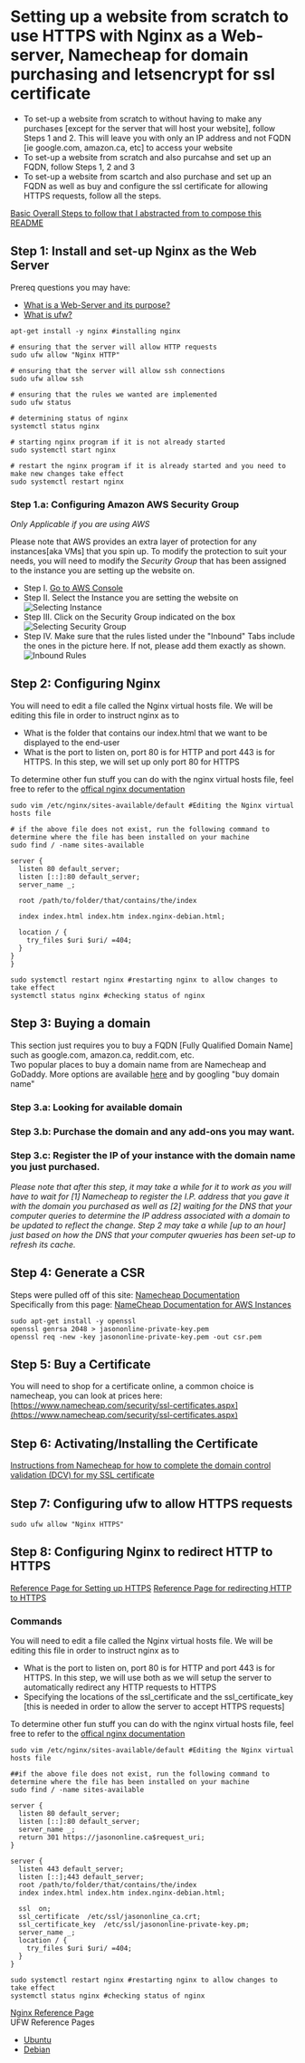 # Setting up a website from scratch to use HTTPS with Nginx as a Web-server, Namecheap for domain purchasing and letsencrypt for ssl certificate
  
 * To set-up a website from scratch to without having to make any purchases [except for the server that will host your website], follow Steps 1 and 2. This will leave you with only an IP address and not FQDN [ie google.com, amazon.ca, etc] to access your website  
 * To set-up a website from scratch and also purcahse and set up an FQDN, follow Steps 1, 2 and 3  
 * To set-up a website from scartch and also purchase and set up an FQDN as well as buy and configure the ssl certificate for allowing HTTPS requests, follow all the steps.  

[Basic Overall Steps to follow that I abstracted from to compose this README](http://www.howto-expert.com/how-to-get-https-setting-up-ssl-on-your-website/)

## Step 1: Install and set-up Nginx as the Web Server
Prereq questions you may have:  
 * [What is a Web-Server and its purpose?](https://en.wikipedia.org/wiki/Web_server) 
 * [What is ufw?](https://wiki.debian.org/Uncomplicated%20Firewall%20%28ufw%29)  

```shell
apt-get install -y nginx #installing nginx

# ensuring that the server will allow HTTP requests
sudo ufw allow "Nginx HTTP"

# ensuring that the server will allow ssh connections
sudo ufw allow ssh

# ensuring that the rules we wanted are implemented
sudo ufw status

# determining status of nginx
systemctl status nginx

# starting nginx program if it is not already started
sudo systemctl start nginx

# restart the nginx program if it is already started and you need to make new changes take effect
sudo systemctl restart nginx
```

### Step 1.a: Configuring Amazon AWS Security Group
*Only Applicable if you are using AWS*  
  
Please note that AWS provides an extra layer of protection for any instances[aka VMs] that you spin up. To modify the protection to suit your needs, you will need to modify the *Security Group* that has been assigned to the instance you are setting up the website on.  
  
 * Step I. [Go to AWS Console](https://console.aws.amazon.com/ec2)  
 * Step II. Select the Instance you are setting the website on ![Selecting Instance](Picture%201.png)  
 * Step III. Click on the Security Group indicated on the box ![Selecting Security Group](Picture%202.png)  
 * Step IV. Make sure that the rules listed under the "Inbound" Tabs include the ones in the picture here. If not, please add them exactly as shown. ![Inbound Rules](Picture%203.png)  

## Step 2: Configuring Nginx  
You will need to edit a file called the Nginx virtual hosts file. We will be editing this file in order to instruct nginx as to  
 * What is the folder that contains our index.html that we want to be displayed to the end-user
 * What is the port to listen on, port 80 is for HTTP and port 443 is for HTTPS. In this step, we will set up only port 80 for HTTPS

To determine other fun stuff you can do with the nginx virtual hosts file, feel free to refer to the [offical nginx documentation](https://nginx.org/en/docs/)    

```shell
sudo vim /etc/nginx/sites-available/default #Editing the Nginx virtual hosts file

# if the above file does not exist, run the following command to determine where the file has been installed on your machine
sudo find / -name sites-available
```
```
server {
  listen 80 default_server;
  listen [::]:80 default_server;
  server_name _;

  root /path/to/folder/that/contains/the/index

  index index.html index.htm index.nginx-debian.html;

  location / {
    try_files $uri $uri/ =404;
  }
}
}
```
```shell
sudo systemctl restart nginx #restarting nginx to allow changes to take effect
systemctl status nginx #checking status of nginx
```

  
## Step 3: Buying a domain
This section just requires you to buy a FQDN [Fully Qualified Domain Name] such as google.com, amazon.ca, reddit.com, etc.  
Two popular places to buy a domain name from are Namecheap and GoDaddy. More options are available [here](https://en.wikipedia.org/wiki/Category:Domain_registrars) and by googling "buy domain name"  
  
### Step 3.a: Looking for available domain
  
### Step 3.b: Purchase the domain and any add-ons you may want.  
  
### Step 3.c: Register the IP of your instance with the domain name you just purchased.  
*Please note that after this step, it may take a while for it to work as you will have to wait for [1] Namecheap to register the I.P. address that you gave it with the domain you purchased as well as [2] waiting for the DNS that your computer queries to determine the IP address associated with a domain to be updated to reflect the change. Step 2 may take a while [up to an hour] just based on how the DNS that your computer qwueries has been set-up to refresh its cache.*  
  


## Step 4: Generate a CSR
Steps were pulled off of this site: [Namecheap Documentation](https://www.namecheap.com/support/knowledgebase/article.aspx/467/67/how-do-i-generate-a-csr-code)  
Specifically from this page: [NameCheap Documentation for AWS Instances](https://www.namecheap.com/support/knowledgebase/article.aspx/9592/0/aws)
```shell
sudo apt-get install -y openssl
openssl genrsa 2048 > jasononline-private-key.pem
openssl req -new -key jasononline-private-key.pem -out csr.pem
```

## Step 5: Buy a Certificate
You will need to shop for a certificate online, a common choice is namecheap, you can look at prices here: [https://www.namecheap.com/security/ssl-certificates.aspx](https://www.namecheap.com/security/ssl-certificates.aspx)  
  
## Step 6: Activating/Installing the Certificate
[Instructions from Namecheap for how to complete the domain control validation (DCV) for my SSL certificate](https://www.namecheap.com/support/knowledgebase/article.aspx/9637/68/how-can-i-complete-the-domain-control-validation-dcv-for-my-ssl-certificate)  
  
## Step 7: Configuring ufw to allow HTTPS requests  
  
```shell
sudo ufw allow "Nginx HTTPS"
```

## Step 8: Configuring Nginx to redirect HTTP to HTTPS
[Reference Page for Setting up HTTPS](https://www.digicert.com/csr-ssl-installation/nginx-openssl.htm)
[Reference Page for redirecting HTTP to HTTPS](https://www.digitalocean.com/community/questions/best-way-to-configure-nginx-ssl-force-http-to-redirect-to-https-force-www-to-non-www-on-serverpilot-free-plan-by-using-nginx-configuration-file-only)
  
### Commands
  
You will need to edit a file called the Nginx virtual hosts file. We will be editing this file in order to instruct nginx as to  
 * What is the port to listen on, port 80 is for HTTP and port 443 is for HTTPS. In this step, we will use both as we will setup the server to automatically redirect any HTTP requests to HTTPS
 * Specifying the locations of the ssl_certificate and the ssl_certificate_key [this is needed in order to allow the server to accept HTTPS requests]  
  
To determine other fun stuff you can do with the nginx virtual hosts file, feel free to refer to the [offical nginx documentation]()  

```shell
sudo vim /etc/nginx/sites-available/default #Editing the Nginx virtual hosts file

##if the above file does not exist, run the following command to determine where the file has been installed on your machine
sudo find / -name sites-available
```
```
server {
  listen 80 default_server;
  listen [::]:80 default_server;
  server_name _;
  return 301 https://jasononline.ca$request_uri;
}

server {
  listen 443 default_server;
  listen [::];443 default_server;
  root /path/to/folder/that/contains/the/index
  index index.html index.htm index.nginx-debian.html;

  ssl  on;
  ssl_certificate  /etc/ssl/jasononline_ca.crt;
  ssl_certificate_key  /etc/ssl/jasononline-private-key.pm;
  server_name _;
  location / {
    try_files $uri $uri/ =404;
  }
}
```
```shell
sudo systemctl restart nginx #restarting nginx to allow changes to take effect
systemctl status nginx #checking status of nginx
```
[Nginx Reference Page](https://www.digitalocean.com/community/tutorials/how-to-install-nginx-on-ubuntu-16-04)  
UFW Reference Pages  
 * [Ubuntu](https://help.ubuntu.com/community/UFW)  
 * [Debian](https://wiki.debian.org/Uncomplicated%20Firewall%20%28ufw%29)  